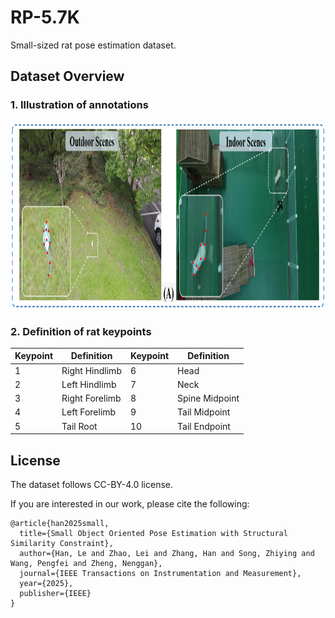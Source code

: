 # RP-5.7K
Small-sized rat pose estimation dataset.

## Dataset Overview
### 1. Illustration of annotations
<p align="center">
<img src="rp-5.7k.png" width="940" height='300'>
</p>

### 2. Definition of rat keypoints

| Keypoint | Definition             | Keypoint | Definition             |
|----------|------------------------|----------|------------------------|
| 1        | Right Hindlimb         | 6        | Head                   |
| 2        | Left Hindlimb          | 7        | Neck                   |
| 3        | Right Forelimb         | 8        | Spine Midpoint         |
| 4        | Left Forelimb          | 9        | Tail Midpoint          |
| 5        | Tail Root              | 10       | Tail Endpoint          | 


## License
The dataset follows CC-BY-4.0 license.

If you are interested in our work, please cite the following:

```
@article{han2025small,
  title={Small Object Oriented Pose Estimation with Structural Similarity Constraint},
  author={Han, Le and Zhao, Lei and Zhang, Han and Song, Zhiying and Wang, Pengfei and Zheng, Nenggan},
  journal={IEEE Transactions on Instrumentation and Measurement},
  year={2025},
  publisher={IEEE}
}
```
